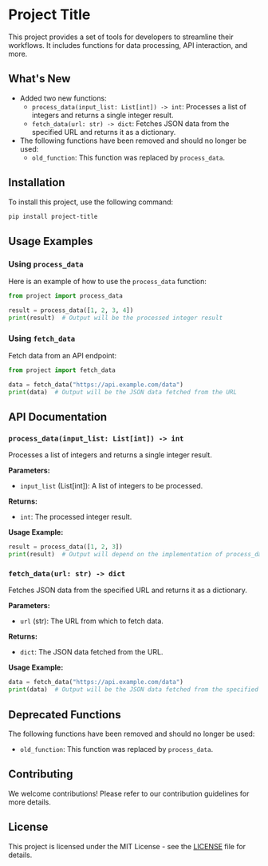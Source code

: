 # Project Title

This project provides a set of tools for developers to streamline their workflows. It includes functions for data processing, API interaction, and more.

## What's New

- Added two new functions:
  - `process_data(input_list: List[int]) -> int`: Processes a list of integers and returns a single integer result.
  - `fetch_data(url: str) -> dict`: Fetches JSON data from the specified URL and returns it as a dictionary.
- The following functions have been removed and should no longer be used:
  - `old_function`: This function was replaced by `process_data`.

## Installation

To install this project, use the following command:

```bash
pip install project-title
```

## Usage Examples

### Using `process_data`

Here is an example of how to use the `process_data` function:

```python
from project import process_data

result = process_data([1, 2, 3, 4])
print(result)  # Output will be the processed integer result
```

### Using `fetch_data`

Fetch data from an API endpoint:

```python
from project import fetch_data

data = fetch_data("https://api.example.com/data")
print(data)  # Output will be the JSON data fetched from the URL
```

## API Documentation

### `process_data(input_list: List[int]) -> int`

Processes a list of integers and returns a single integer result.

**Parameters:**
- `input_list` (List[int]): A list of integers to be processed.

**Returns:**
- `int`: The processed integer result.

**Usage Example:**

```python
result = process_data([1, 2, 3])
print(result)  # Output will depend on the implementation of process_data
```

### `fetch_data(url: str) -> dict`

Fetches JSON data from the specified URL and returns it as a dictionary.

**Parameters:**
- `url` (str): The URL from which to fetch data.

**Returns:**
- `dict`: The JSON data fetched from the URL.

**Usage Example:**

```python
data = fetch_data("https://api.example.com/data")
print(data)  # Output will be the JSON data fetched from the specified endpoint
```

## Deprecated Functions

The following functions have been removed and should no longer be used:
- `old_function`: This function was replaced by `process_data`.

## Contributing

We welcome contributions! Please refer to our contribution guidelines for more details.

## License

This project is licensed under the MIT License - see the [LICENSE](LICENSE) file for details.
